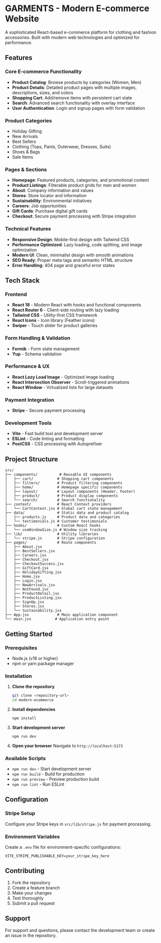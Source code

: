 # GARMENTS - Modern E-commerce Website

A sophisticated React-based e-commerce platform for clothing and fashion accessories. Built with modern web technologies and optimized for performance.

## Features

### Core E-commerce Functionality
- **Product Catalog**: Browse products by categories (Women, Men)
- **Product Details**: Detailed product pages with multiple images, descriptions, sizes, and colors
- **Shopping Cart**: Add/remove items with persistent cart state
- **Search**: Advanced search functionality with overlay interface
- **User Authentication**: Login and signup pages with form validation

### Product Categories
- Holiday Gifting
- New Arrivals  
- Best Sellers
- Clothing (Tops, Pants, Outerwear, Dresses, Suits)
- Shoes & Bags
- Sale Items

### Pages & Sections
- **Homepage**: Featured products, categories, and promotional content
- **Product Listings**: Filterable product grids for men and women
- **About**: Company information and values
- **Stores**: Store locator and information
- **Sustainability**: Environmental initiatives
- **Careers**: Job opportunities
- **Gift Cards**: Purchase digital gift cards
- **Checkout**: Secure payment processing with Stripe integration

### Technical Features
- **Responsive Design**: Mobile-first design with Tailwind CSS
- **Performance Optimized**: Lazy loading, code splitting, and image optimization
- **Modern UI**: Clean, minimalist design with smooth animations
- **SEO Ready**: Proper meta tags and semantic HTML structure
- **Error Handling**: 404 page and graceful error states

## Tech Stack

### Frontend
- **React 18** - Modern React with hooks and functional components
- **React Router 6** - Client-side routing with lazy loading
- **Tailwind CSS** - Utility-first CSS framework
- **React Icons** - Icon library (Feather icons)
- **Swiper** - Touch slider for product galleries

### Form Handling & Validation
- **Formik** - Form state management
- **Yup** - Schema validation

### Performance & UX
- **React Lazy Load Image** - Optimized image loading
- **React Intersection Observer** - Scroll-triggered animations
- **React Window** - Virtualized lists for large datasets

### Payment Integration
- **Stripe** - Secure payment processing

### Development Tools
- **Vite** - Fast build tool and development server
- **ESLint** - Code linting and formatting
- **PostCSS** - CSS processing with Autoprefixer

## Project Structure

```
src/
├── components/          # Reusable UI components
│   ├── cart/           # Shopping cart components
│   ├── filters/        # Product filtering components
│   ├── home/           # Homepage specific components
│   ├── layout/         # Layout components (Header, Footer)
│   ├── product/        # Product display components
│   └── search/         # Search functionality
├── context/            # React Context providers
│   └── CartContext.jsx # Global cart state management
├── data/               # Static data and product catalog
│   ├── products.js     # Product data and categories
│   └── testimonials.js # Customer testimonials
├── hooks/              # Custom React hooks
│   └── useWindowSize.js # Window size tracking
├── lib/                # Utility libraries
│   └── stripe.js       # Stripe configuration
├── pages/              # Route components
│   ├── About.jsx
│   ├── BestSellers.jsx
│   ├── Careers.jsx
│   ├── Checkout.jsx
│   ├── CheckoutSuccess.jsx
│   ├── GiftCard.jsx
│   ├── HolidayGifting.jsx
│   ├── Home.jsx
│   ├── Login.jsx
│   ├── NewArrivals.jsx
│   ├── NotFound.jsx
│   ├── ProductDetail.jsx
│   ├── ProductListing.jsx
│   ├── SignUp.jsx
│   ├── Stores.jsx
│   └── Sustainability.jsx
├── App.jsx             # Main application component
└── main.jsx           # Application entry point
```

## Getting Started

### Prerequisites
- Node.js (v16 or higher)
- npm or yarn package manager

### Installation

1. **Clone the repository**
   ```bash
   git clone <repository-url>
   cd modern-ecommerce
   ```

2. **Install dependencies**
   ```bash
   npm install
   ```

3. **Start development server**
   ```bash
   npm run dev
   ```

4. **Open your browser**
   Navigate to `http://localhost:5173`

### Available Scripts

- `npm run dev` - Start development server
- `npm run build` - Build for production
- `npm run preview` - Preview production build
- `npm run lint` - Run ESLint

## Configuration

### Stripe Setup
Configure your Stripe keys in `src/lib/stripe.js` for payment processing.

### Environment Variables
Create a `.env` file for environment-specific configurations:
```
VITE_STRIPE_PUBLISHABLE_KEY=your_stripe_key_here
```

## Contributing

1. Fork the repository
2. Create a feature branch
3. Make your changes
4. Test thoroughly
5. Submit a pull request

## Support

For support and questions, please contact the development team or create an issue in the repository.
